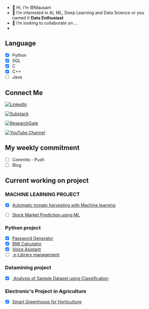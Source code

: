- 👋 Hi, I’m @Mausam
- 👀 I’m interested in AI, ML, Deep Learning and Data Science or you named it **Data Enthusiast**
- 💞️ I’m looking to collaborate on ...
- 
## Language
* [X]  Python
* [X]  SQL
* [X]  C
* [X]  C++
* [ ]  Java 
## Connect Me 

[![LinkedIn](https://img.shields.io/badge/-LinkedIn-blue)](https://www.linkedin.com/in/mausam-gurung-414425192/)

[![Substack](https://img.shields.io/badge/Substack-FFA500?style=for-the-badge&logo=substack&logoColor=white)](https://example.substack.com)

[![ResearchGate](https://img.shields.io/badge/ResearchGate-00CCBB?style=for-the-badge&logo=researchgate&logoColor=white)](https://www.researchgate.net/profile/Mausam-Gurung-3)

[![YouTube Channel](https://img.shields.io/badge/YouTube-FF0000?style=for-the-badge&logo=youtube&logoColor=white)](https://www.youtube.com/channel/UCBBiNEpspXX_P1sh6e5MotA)

## My weekly commitment
* [ ]  Commits - Push
* [ ]  Blog

## Current working on project 

### MACHINE LEARNING PROJECT
* [X] [Automatic tomato harvesting with Machine learning]([https://github.com/M9star/Tomato-detection-using-ML-/blob/master/Major_Project_report_file_First%20defense.pdf](https://github.com/M9star/Automatic-tomato-harvesting-with-Machine-learning/blob/main/README.md))
* [ ] [Stock Market Prediction using ML](https://github.com/M9star/Stock-Market-prediction-using-Machine-Learning-in-Nepali-market./tree/main)



### Python project

* [X]  [Password Generator](https://github.com/M9star/Password__Generator)
* [X]  [BMI Calculator ](https://github.com/M9star/BMI__Calculator)
* [X]  [Voice Asistant](https://github.com/M9star/Voice__Assistant)
* [ ] [ e-Library management](https://github.com/M9star/Library_project_in_python)

### Datamining project
* [X] [ Analysis of Sample Dataset using Classification](https://github.com/M9star/datamining-project/blob/main/README.md)

### Electronic's Project in Agriculture

* [X]  [Smart Greenhouse for Horticulture](https://github.com/M9star/SmartGreenHouseForHorticulture)




<!---
M9star/M9star is a ✨ special ✨ repository because its `README.md` (this file) appears on your GitHub profile.
You can click the Preview link to take a look at your changes.
--->
